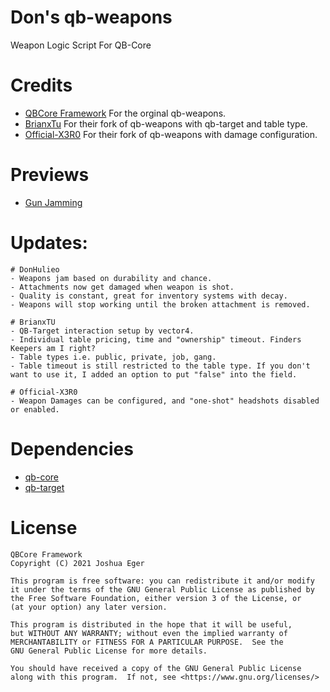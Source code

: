 # Don's qb-weapons
Weapon Logic Script For QB-Core

# Credits
- [QBCore Framework](https://github.com/qbcore-framework) For the orginal qb-weapons.
- [BrianxTu](https://github.com/BrianxTu/qb-weapons) For their fork of qb-weapons with qb-target and table type.
- [Official-X3R0](https://github.com/Official-X3R0/qb-weapons) For their fork of qb-weapons with damage configuration.

# Previews
- [Gun Jamming](https://streamable.com/kses1d)

# Updates:

    # DonHulieo
    - Weapons jam based on durability and chance.
    - Attachments now get damaged when weapon is shot.
    - Quality is constant, great for inventory systems with decay.
    - Weapons will stop working until the broken attachment is removed.
    
    # BrianxTU
    - QB-Target interaction setup by vector4.
    - Individual table pricing, time and "ownership" timeout. Finders Keepers am I right?
    - Table types i.e. public, private, job, gang.
    - Table timeout is still restricted to the table type. If you don't want to use it, I added an option to put "false" into the field.
    
    # Official-X3R0
    - Weapon Damages can be configured, and "one-shot" headshots disabled or enabled.

# Dependencies
- [qb-core](https://github.com/qbcore-framework/qb-core)
- [qb-target](https://github.com/qbcore-framework/qb-target)

# License

    QBCore Framework
    Copyright (C) 2021 Joshua Eger

    This program is free software: you can redistribute it and/or modify
    it under the terms of the GNU General Public License as published by
    the Free Software Foundation, either version 3 of the License, or
    (at your option) any later version.

    This program is distributed in the hope that it will be useful,
    but WITHOUT ANY WARRANTY; without even the implied warranty of
    MERCHANTABILITY or FITNESS FOR A PARTICULAR PURPOSE.  See the
    GNU General Public License for more details.

    You should have received a copy of the GNU General Public License
    along with this program.  If not, see <https://www.gnu.org/licenses/>
